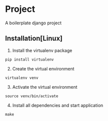 # Project

A boilerplate django project

## Installation[Linux]

1. Install the virtualenv package
```
pip install virtualenv
```

2. Create the virtual environment
```
virtualenv venv
```    

3. Activate the virtual environment
```
source venv/bin/activate
```

4. Install all dependencies and start application
```
make
```
